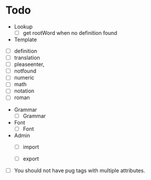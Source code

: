 # Todo

- Lookup
  - [ ] get rootWord when no definition found

-  Template
  - [ ] definition
  - [ ] translation
  - [ ] pleaseenter,
  - [ ] notfound
  - [ ] numeric
  - [ ] math
  - [ ] notation
  - [ ] roman

- Grammar
  - [ ] Grammar

- Font
  - [ ] Font

- Admin
  - [ ] import
  - [ ] export


- [ ] You should not have pug tags with multiple attributes.